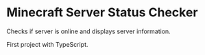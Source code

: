 ﻿# Minecraft Server Status Checker
Checks if server is online and displays server information.

First project with TypeScript.
